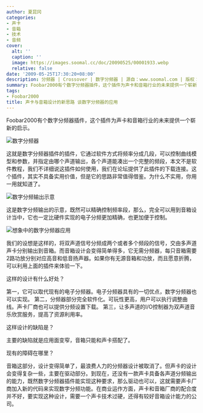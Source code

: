```yaml
---
author: 夏昆冈
categories:
- 声卡
- 音箱
- 技术
- 音频
cover:
  alt: ''
  caption: ''
  image: https://images.soomal.cc/doc/20090525/00001933.webp
  relative: false
date: '2009-05-25T17:30:20+08:00'
description: 分频器 | Crossover | 数字分频器 | 源自：www.soomal.com | 版权：原创 |  平均/总评分：08.53/145
summary: Foobar2000有个数字分频器插件，这个插件为声卡和音箱行业的未来提供一个崭新的启示。我们的设想是这样的，将双声道信号分频成两个或者多个频段的信号，交由多声道声卡分别输出到音箱。而音箱设计会变得简单得多，它无需分频器，每只音箱需要2路功放分别对应高音和低音扬声器。
tags:
- Foobar2000
title: 声卡与音箱设计的新思路 谈数字分频器的应用
---
```


Foobar2000有个数字分频器插件，这个插件为声卡和音箱行业的未来提供一个崭新的启示。



![数字分频器](https://images.soomal.cc/doc/20090525/00001931.webp)



这就是数字分频器插件的插件，它通过软件方式将频率分成几段，可以控制曲线模型和参数，并指定由哪个声道输出，各个声道能凑出一个完整的频段，本文不是软件教程，我们不详细说这插件如何使用，我们在论坛提供了此插件的下载连接。这个插件，其实不具备实用价值，但是它的思路非常值得借鉴。为什么不实用，你用一用就知道了。



![数字分频输出示意](https://images.soomal.cc/doc/20090525/00001932.webp)



这是数字分频输出的示意，既然可以精确控制频率段，那么，完全可以用到音箱设计当中，它也一定比硬件实现的电子分频更加精确，也更加便于控制。



![想象中的数字分频器应用](https://images.soomal.cc/doc/20090525/00001933.webp)



我们的设想是这样的，将双声道信号分频成两个或者多个频段的信号，交由多声道声卡分别输出到音箱。而音箱设计会变得简单得多，它无需分频器，每只音箱需要2路功放分别对应高音和低音扬声器。如果你有无源音箱和功放，而且愿意折腾，可以利用上面的插件来体验一下。



这样的设计有什么好处？



第一，它可以取代现有的电子分频器。电子分频器具有的一切优点，数字分频器也可以实现。
第二，分频器部分完全软件化。可玩性更高，用户可以执行调整曲线。声卡厂商也可以提供分频设置下载。
第三，让多声道的I/O控制器为双声道音乐欣赏服务，提高了资源利用率。



这样设计的缺陷是？



主要的缺陷就是应用面变窄，音箱只能和声卡搭配了。



现有的障碍在哪里？



音箱这部分，设计变得简单了，最浪费人力的分频器设计被取消了。但声卡的设计会变得复杂一些，主要在驱动部分。到现在，还没有一款声卡具备各声道分频输出的能力，既然数字分频器插件能实现这种要求，那么驱动也可以，这就需要声卡厂商加入新的代码来实现数字分频功能。在商业运作方面，声卡和音箱厂商的配合度并不好，要实现这种设计，需要一个声卡技术过硬，还得有较好音箱设计能力的公司。